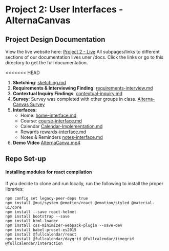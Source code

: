 # Project 2: User Interfaces - AlternaCanvas

## Project Design Documentation

View the live website here: [Project 2 - Live](https://keerthi-sekar.github.io/Project2-AlternaCanvas/)
All subpages/links to different sections of our documentation lives uner /docs. Click the links or go to this directory to get the full documentation.

<<<<<<< HEAD
1. **Sketching**: [sketching.md](https://github.com/keerthi-sekar/Project2-AlternaCanvas/blob/remaining-doc/docs/sketching.md)
2. **Requirements & Interviewing Finding**: [requirements-interview.md](https://github.com/keerthi-sekar/Project2-AlternaCanvas/blob/remaining-doc/docs/requirements-interview.md)
3. **Contextual Inquiry Findings**: [contextual-inquiry.md](https://github.com/keerthi-sekar/Project2-AlternaCanvas/blob/remaining-doc/docs/contextual-inquiry.md)
4. **Survey**: Survey was completed with other groups in class. [Alterna-Canvas Survey](https://docs.google.com/forms/d/e/1FAIpQLSdCoTCshfFVahhmOVMcUVnCNUyPRMft0D5_zsonpazvbmS2vg/viewform?usp=sf_link)
5. **Interfaces:**
   - Home: [home-interface.md](https://github.com/keerthi-sekar/Project2-AlternaCanvas/blob/home-documentation/docs/home-interface.md)
   - Course: [course-interface.md](https://github.com/keerthi-sekar/Project2-AlternaCanvas/blob/main/docs/course-interface.md)
   - Calendar [Calendar-Implementation.md](https://github.com/keerthi-sekar/Project2-AlternaCanvas/blob/main/docs/Calendar-Implementation.md)
   - Rewards [rewards-interface.md](https://github.com/keerthi-sekar/Project2-AlternaCanvas/blob/home-documentation/docs/reward-interface.md)
   - Notes & Reminders [notes-interface.md](https://github.com/keerthi-sekar/Project2-AlternaCanvas/blob/home-documentation/docs/notes-interface.md)
6. **Demo Video** [AlternaCanva.mp4](https://www.youtube.com/watch?v=nCf_DAOjX1c)


## Repo Set-up
#### Installing modules for react compilation

If you decide to clone and run locally, run the following to install the proper libraries:

```
npm config set legacy-peer-deps true
npm install @mui/system @emotion/react @emotion/styled @material-ui/core
npm install --save react-helmet
npm install bootstrap --save
npm install html-loader
npm install css-minimizer-webpack-plugin --save-dev
npm install babel-preset-es2015
npm install @fullcalendar/react
npm install @fullcalendar/daygrid @fullcalendar/timegrid @fullcalendar/interaction
```
